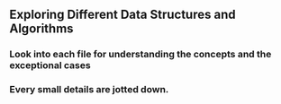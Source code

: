 ## Exploring Different Data Structures and Algorithms

### Look into each file for understanding the concepts and the exceptional cases
### Every small details are jotted down.